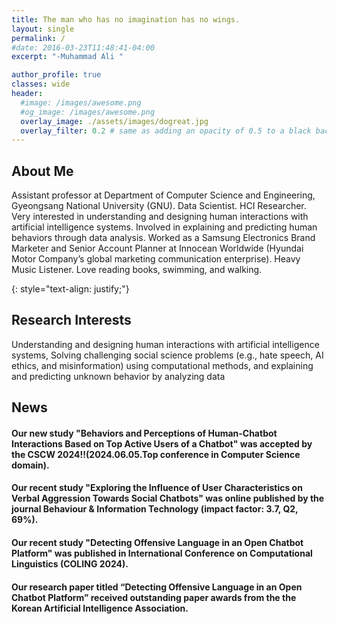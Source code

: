 ```yaml
---
title: The man who has no imagination has no wings.
layout: single
permalink: /
#date: 2016-03-23T11:48:41-04:00
excerpt: "-Muhammad Ali "  

author_profile: true
classes: wide
header:
  #image: /images/awesome.png
  #og_image: /images/awesome.png
  overlay_image: ./assets/images/dogreat.jpg
  overlay_filter: 0.2 # same as adding an opacity of 0.5 to a black background
---
```

## About Me
Assistant professor at Department of Computer Science and Engineering, Gyeongsang National University (GNU). Data Scientist. HCI Researcher. Very interested in understanding and designing human interactions with artificial intelligence systems. Involved in explaining and predicting human behaviors through data analysis. Worked as a Samsung Electronics Brand Marketer and Senior Account Planner at Innocean Worldwide (Hyundai Motor Company’s global marketing communication enterprise). Heavy Music Listener. Love reading books, swimming, and walking.

{: style="text-align: justify;"}

## Research Interests
Understanding and designing human interactions with artificial intelligence systems, Solving challenging social science problems (e.g., hate speech, AI ethics, and misinformation) using computational methods, and explaining and predicting unknown behavior by analyzing data 




## News
#### Our new study "Behaviors and Perceptions of Human-Chatbot Interactions Based on Top Active Users of a Chatbot" was accepted by the CSCW 2024!!(2024.06.05.Top conference in Computer Science domain). 
#### Our recent study "Exploring the Influence of User Characteristics on Verbal Aggression Towards Social Chatbots" was online published by the journal Behaviour & Information Technology (impact factor: 3.7, Q2, 69%). 
#### Our recent study "Detecting Offensive Language in an Open Chatbot Platform" was published in International Conference on Computational Linguistics (COLING 2024). 
#### Our research paper titled “Detecting Offensive Language in an Open Chatbot Platform” received outstanding paper awards from the the Korean Artificial Intelligence Association.
